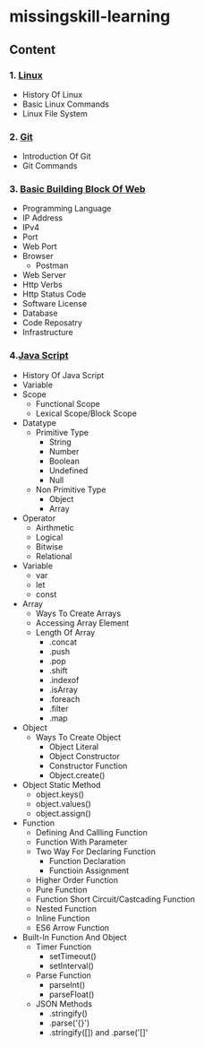 # missingskill-learning
## Content
### 1. **[Linux](Linux.md)**
- History Of Linux
- Basic Linux Commands
- Linux File System
### 2. **[Git](Git.md)**
- Introduction Of Git
- Git Commands
### 3. **[Basic Building Block Of Web](BasicBuildingBlockOfWeb.md)**
- Programming Language
- IP Address
- IPv4
- Port
- Web Port
- Browser
  - Postman 
- Web Server
- Http Verbs
- Http Status Code
- Software License
- Database
- Code Reposatry
- Infrastructure
### 4.**[Java Script](JavaScript.md)**
- History Of Java Script
- Variable
- Scope
  - Functional Scope
  - Lexical Scope/Block Scope
- Datatype
  - Primitive Type
    - String
    - Number
    - Boolean
    - Undefined
    - Null
  - Non Primitive Type
    - Object
    - Array  
 - Operator
    - Airthmetic 
    - Logical
    - Bitwise
    - Relational
 - Variable 
    - var
    - let
    - const 
- Array
  - Ways To Create Arrays
  - Accessing Array Element
  - Length Of Array
    - .concat
    - .push
    - .pop
    - .shift
    - .indexof
    - .isArray
    - .foreach
    - .filter
    - .map
- Object
  - Ways To Create Object
    - Object Literal
    - Object Constructor
    - Constructor Function
    - Object.create()
- Object Static Method
  - object.keys()
  - object.values()
  - object.assign()
- Function
  - Defining And Callling Function
  - Function With Parameter
  - Two Way For Declaring Function
    - Function Declaration
    - Functioin Assignment
  - Higher Order Function
  - Pure Function
  - Function Short Circuit/Castcading Function
  - Nested Function
  - Inline Function
  - ES6 Arrow Function
- Built-In Function And Object
  - Timer Function
    - setTimeout()
    - setInterval()
  - Parse Function
    - parselnt()
    - parseFloat()
  - JSON Methods
    - .stringify()
    - .parse('{}')
    - .stringify([]) and .parse('[]'                     
